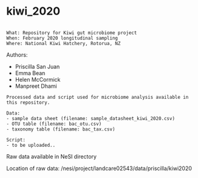 # kiwi_2020

~~~~~~~~~~~~~~~~~~~~~~~~~~~~

What: Repository for Kiwi gut microbiome project
When: February 2020 longitudinal sampling
Where: National Kiwi Hatchery, Rotorua, NZ

~~~~~~~~~~~~~~~~~~~~~~~~~~~~
Authors: 
- Priscilla San Juan
- Emma Bean
- Helen McCormick
- Manpreet Dhami

~~~~~~~~~~~~~~~~~~~~~~~~~~~~
Processed data and script used for microbiome analysis available in this repository.

Data:
- sample data sheet (filename: sample_datasheet_kiwi_2020.csv)
- OTU table (filename: bac_otu.csv)
- taxonomy table (filename: bac_tax.csv)

Script:
- to be uploaded..

~~~~~~~~~~~~~~~~~~~~~~~~~~~~
Raw data available in NeSI directory

Location of raw data:
/nesi/project/landcare02543/data/priscilla/kiwi2020
